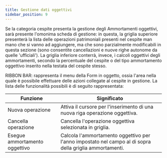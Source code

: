 ```yaml
---
title: Gestione dati oggettivi
sidebar_position: 9
---
```


Se la categoria cespite presenta la gestione degli Ammortamenti oggettivi, sarà presente l'omonima scheda di gestione: in questa, la griglia superiore presenterà la lista delle operazioni patrimoniali presenti nel cespite man mano che si vanno ad aggiungere, ma che sono parzialmente modificabili in questa sezione (sono consentite cancellazioni e nuove righe autonome da quelle 'ufficiali'). La griglia inferiore conterrà, invece, i calcoli oggettivi degli ammortamenti, secondo la percentuale del cespite o del tipo ammortamento oggettivo inserito nella testata del cespite stesso.

RIBBON BAR: rappresenta il menu della Form in oggetto, ossia l'area nella quale è possibile effettuare delle azioni collegate al cespite in gestione. La lista delle funzionalità possibili è di seguito rappresentata:



| Funzione | Significato |
| --- | --- |
| Nuova operazione | Attiva il cursore per l'inserimento di una nuova riga operazione oggettiva. |
| Cancella operazione | Cancella l'operazione oggettiva selezionata in griglia. |
| Esegue ammortamento oggettivo | Calcola l'ammortamento oggettivo per l'anno impostato nel campo al di sopra della griglia ammortamenti. |






